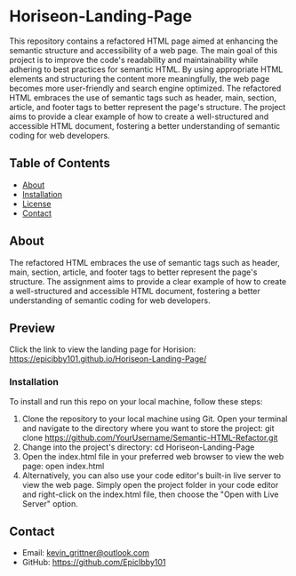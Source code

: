 # Horiseon-Landing-Page

This repository contains a refactored HTML page aimed at enhancing the semantic structure and accessibility of a web page. The main goal of this project is to improve the code's readability and maintainability while adhering to best practices for semantic HTML. By using appropriate HTML elements and structuring the content more meaningfully, the web page becomes more user-friendly and search engine optimized. The refactored HTML embraces the use of semantic tags such as header, main, section, article, and footer tags to better represent the page's structure. The project aims to provide a clear example of how to create a well-structured and accessible HTML document, fostering a better understanding of semantic coding for web developers.

## Table of Contents

- [About](#about)
- [Installation](#installation)
- [License](#license)
- [Contact](#contact)

## About

The refactored HTML embraces the use of semantic tags such as header, main, section, article, and footer tags to better represent the page's structure. The assignment aims to provide a clear example of how to create a well-structured and accessible HTML document, fostering a better understanding of semantic coding for web developers.

## Preview
Click the link to view the landing page for Horision:
https://epicibby101.github.io/Horiseon-Landing-Page/
  
### Installation

To install and run this repo on your local machine, follow these steps:
1. Clone the repository to your local machine using Git. Open your terminal and navigate to the directory where you want to store the project:
     git clone https://github.com/YourUsername/Semantic-HTML-Refactor.git
2. Change into the project's directory:
     cd Horiseon-Landing-Page
3. Open the index.html file in your preferred web browser to view the web page:
     open index.html
4. Alternatively, you can also use your code editor's built-in live server to view the web page. Simply open the project folder in your code editor and right-click on the index.html file, then choose the "Open with Live Server" option.


## Contact

- Email: kevin_grittner@outlook.com
- GitHub: https://github.com/EpicIbby101
